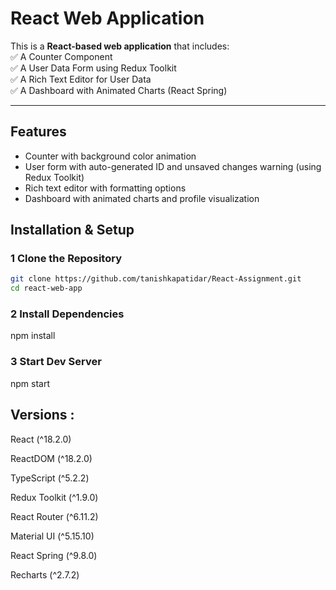 #  React Web Application  

This is a **React-based web application** that includes:  
✅ A Counter Component  
✅ A User Data Form using Redux Toolkit  
✅ A Rich Text Editor for User Data  
✅ A Dashboard with Animated Charts (React Spring)  

---

## Features  
- Counter with background color animation  
- User form with auto-generated ID and unsaved changes warning (using Redux Toolkit)  
- Rich text editor with formatting options  
- Dashboard with animated charts and profile visualization  


## Installation & Setup  

### 1️ Clone the Repository  
```sh
git clone https://github.com/tanishkapatidar/React-Assignment.git
cd react-web-app 
```
### 2 Install Dependencies
  npm install
### 3 Start Dev Server
  npm start


## Versions :

  React (^18.2.0)
  
  ReactDOM (^18.2.0)
  
  TypeScript (^5.2.2)
  
  Redux Toolkit (^1.9.0)
  
  React Router (^6.11.2)
  
  Material UI (^5.15.10)
  
  React Spring (^9.8.0)
  
  Recharts (^2.7.2)

